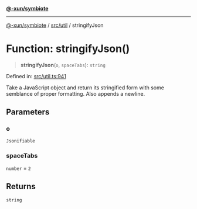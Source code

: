 [**@-xun/symbiote**](../../../README.md)

***

[@-xun/symbiote](../../../README.md) / [src/util](../README.md) / stringifyJson

# Function: stringifyJson()

> **stringifyJson**(`o`, `spaceTabs`): `string`

Defined in: [src/util.ts:941](https://github.com/Xunnamius/symbiote/blob/2fd61c45d5639f5e6f8edadc3b7d4851011bc365/src/util.ts#L941)

Take a JavaScript object and return its stringified form with some semblance
of proper formatting. Also appends a newline.

## Parameters

### o

`Jsonifiable`

### spaceTabs

`number` = `2`

## Returns

`string`
